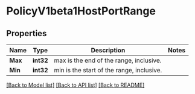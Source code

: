 # PolicyV1beta1HostPortRange

## Properties
Name | Type | Description | Notes
------------ | ------------- | ------------- | -------------
**Max** | **int32** | max is the end of the range, inclusive. | 
**Min** | **int32** | min is the start of the range, inclusive. | 

[[Back to Model list]](../README.md#documentation-for-models) [[Back to API list]](../README.md#documentation-for-api-endpoints) [[Back to README]](../README.md)


